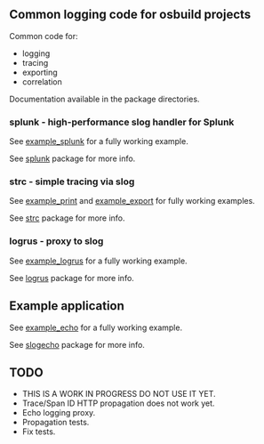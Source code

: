 ## Common logging code for osbuild projects

Common code for:

* logging
* tracing
* exporting
* correlation

Documentation available in the package directories.

### splunk - high-performance slog handler for Splunk

See [example_splunk](internal/example_splunk/main.go) for a fully working example.

See [splunk](pkg/splunk) package for more info.

### strc - simple tracing via slog

See [example_print](internal/example_print/main.go) and [example_export](internal/example_export/main.go) for fully working examples.

See [strc](pkg/strc) package for more info.

### logrus - proxy to slog

See [example_logrus](internal/example_logrus/main.go) for a fully working example.

See [logrus](pkg/logrus) package for more info.

## Example application

See [example_echo](internal/example_echo/main.go) for a fully working example.

See [slogecho](pkg/slogecho) package for more info.

## TODO

* THIS IS A WORK IN PROGRESS DO NOT USE IT YET.
* Trace/Span ID HTTP propagation does not work yet.
* Echo logging proxy.
* Propagation tests.
* Fix tests.
